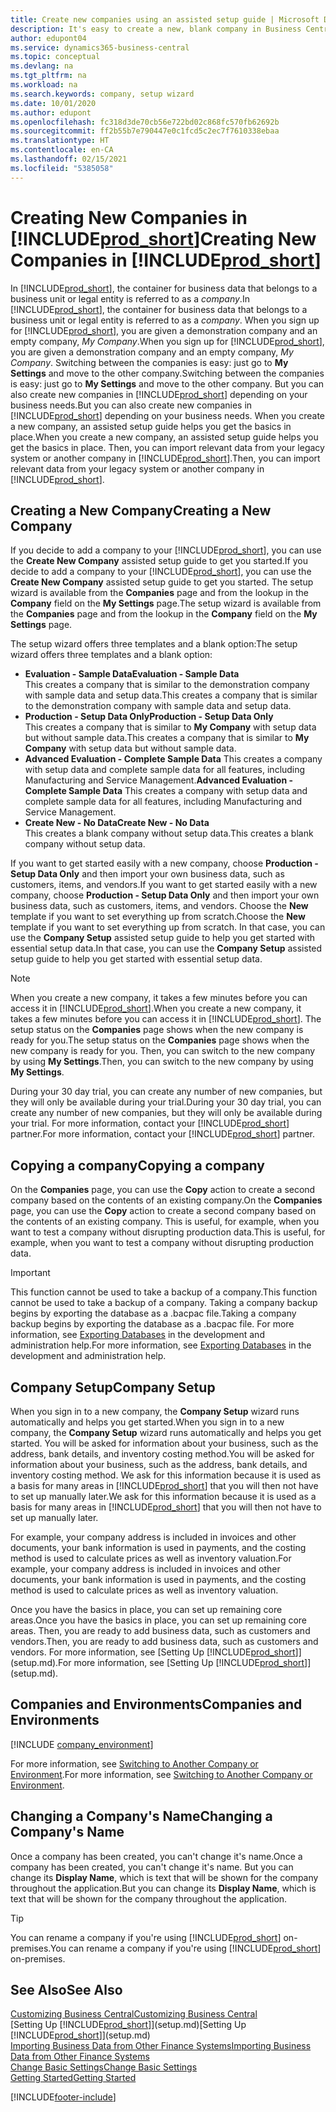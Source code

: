 ```yaml
---
title: Create new companies using an assisted setup guide | Microsoft Docs
description: It's easy to create a new, blank company in Business Central. An assisted setup guide helps you through the steps, and you can import your existing business data.
author: edupont04
ms.service: dynamics365-business-central
ms.topic: conceptual
ms.devlang: na
ms.tgt_pltfrm: na
ms.workload: na
ms.search.keywords: company, setup wizard
ms.date: 10/01/2020
ms.author: edupont
ms.openlocfilehash: fc318d3de70cb56e722bd02c868fc570fb62692b
ms.sourcegitcommit: ff2b55b7e790447e0c1fcd5c2ec7f7610338ebaa
ms.translationtype: HT
ms.contentlocale: en-CA
ms.lasthandoff: 02/15/2021
ms.locfileid: "5385058"
---
```

# <a name="creating-new-companies-in-prod_short"></a><span data-ttu-id="7d291-104">Creating New Companies in [!INCLUDE[prod_short](includes/prod_short.md)]</span><span class="sxs-lookup"><span data-stu-id="7d291-104">Creating New Companies in [!INCLUDE[prod_short](includes/prod_short.md)]</span></span>

<span data-ttu-id="7d291-105">In [!INCLUDE[prod_short](includes/prod_short.md)], the container for business data that belongs to a business unit or legal entity is referred to as a *company*.</span><span class="sxs-lookup"><span data-stu-id="7d291-105">In [!INCLUDE[prod_short](includes/prod_short.md)], the container for business data that belongs to a business unit or legal entity is referred to as a *company*.</span></span> <span data-ttu-id="7d291-106">When you sign up for [!INCLUDE[prod_short](includes/prod_short.md)], you are given a demonstration company and an empty company, *My Company*.</span><span class="sxs-lookup"><span data-stu-id="7d291-106">When you sign up for [!INCLUDE[prod_short](includes/prod_short.md)], you are given a demonstration company and an empty company, *My Company*.</span></span> <span data-ttu-id="7d291-107">Switching between the companies is easy: just go to **My Settings** and move to the other company.</span><span class="sxs-lookup"><span data-stu-id="7d291-107">Switching between the companies is easy: just go to **My Settings** and move to the other company.</span></span> <span data-ttu-id="7d291-108">But you can also create new companies in [!INCLUDE[prod_short](includes/prod_short.md)] depending on your business needs.</span><span class="sxs-lookup"><span data-stu-id="7d291-108">But you can also create new companies in [!INCLUDE[prod_short](includes/prod_short.md)] depending on your business needs.</span></span> <span data-ttu-id="7d291-109">When you create a new company, an assisted setup guide helps you get the basics in place.</span><span class="sxs-lookup"><span data-stu-id="7d291-109">When you create a new company, an assisted setup guide helps you get the basics in place.</span></span> <span data-ttu-id="7d291-110">Then, you can import relevant data from your legacy system or another company in [!INCLUDE[prod_short](includes/prod_short.md)].</span><span class="sxs-lookup"><span data-stu-id="7d291-110">Then, you can import relevant data from your legacy system or another company in [!INCLUDE[prod_short](includes/prod_short.md)].</span></span>  

## <a name="creating-a-new-company"></a><span data-ttu-id="7d291-111">Creating a New Company</span><span class="sxs-lookup"><span data-stu-id="7d291-111">Creating a New Company</span></span>

<span data-ttu-id="7d291-112">If you decide to add a company to your [!INCLUDE[prod_short](includes/prod_short.md)], you can use the **Create New Company** assisted setup guide to get you started.</span><span class="sxs-lookup"><span data-stu-id="7d291-112">If you decide to add a company to your [!INCLUDE[prod_short](includes/prod_short.md)], you can use the **Create New Company** assisted setup guide to get you started.</span></span> <span data-ttu-id="7d291-113">The setup wizard is available from the **Companies** page and from the lookup in the **Company** field on the **My Settings** page.</span><span class="sxs-lookup"><span data-stu-id="7d291-113">The setup wizard is available from the **Companies** page and from the lookup in the **Company** field on the **My Settings** page.</span></span>  

<span data-ttu-id="7d291-114">The setup wizard offers three templates and a blank option:</span><span class="sxs-lookup"><span data-stu-id="7d291-114">The setup wizard offers three templates and a blank option:</span></span>

- <span data-ttu-id="7d291-115">**Evaluation - Sample Data**</span><span class="sxs-lookup"><span data-stu-id="7d291-115">**Evaluation - Sample Data**</span></span>  
    <span data-ttu-id="7d291-116">This creates a company that is similar to the demonstration company with sample data and setup data.</span><span class="sxs-lookup"><span data-stu-id="7d291-116">This creates a company that is similar to the demonstration company with sample data and setup data.</span></span>  
- <span data-ttu-id="7d291-117">**Production - Setup Data Only**</span><span class="sxs-lookup"><span data-stu-id="7d291-117">**Production - Setup Data Only**</span></span>  
    <span data-ttu-id="7d291-118">This creates a company that is similar to **My Company** with setup data but without sample data.</span><span class="sxs-lookup"><span data-stu-id="7d291-118">This creates a company that is similar to **My Company** with setup data but without sample data.</span></span>
- <span data-ttu-id="7d291-119">**Advanced Evaluation - Complete Sample Data** This creates a company with setup data and complete sample data for all features, including Manufacturing and Service Management.</span><span class="sxs-lookup"><span data-stu-id="7d291-119">**Advanced Evaluation - Complete Sample Data** This creates a company with setup data and complete sample data for all features, including Manufacturing and Service Management.</span></span>
- <span data-ttu-id="7d291-120">**Create New - No Data**</span><span class="sxs-lookup"><span data-stu-id="7d291-120">**Create New - No Data**</span></span>  
    <span data-ttu-id="7d291-121">This creates a blank company without setup data.</span><span class="sxs-lookup"><span data-stu-id="7d291-121">This creates a blank company without setup data.</span></span>  

<span data-ttu-id="7d291-122">If you want to get started easily with a new company, choose **Production - Setup Data Only** and then import your own business data, such as customers, items, and vendors.</span><span class="sxs-lookup"><span data-stu-id="7d291-122">If you want to get started easily with a new company, choose **Production - Setup Data Only** and then import your own business data, such as customers, items, and vendors.</span></span> <span data-ttu-id="7d291-123">Choose the **New** template if you want to set everything up from scratch.</span><span class="sxs-lookup"><span data-stu-id="7d291-123">Choose the **New** template if you want to set everything up from scratch.</span></span> <span data-ttu-id="7d291-124">In that case, you can use the **Company Setup** assisted setup guide to help you get started with essential setup data.</span><span class="sxs-lookup"><span data-stu-id="7d291-124">In that case, you can use the **Company Setup** assisted setup guide to help you get started with essential setup data.</span></span>  

> [!NOTE]  
> <span data-ttu-id="7d291-125">When you create a new company, it takes a few minutes before you can access it in [!INCLUDE[prod_short](includes/prod_short.md)].</span><span class="sxs-lookup"><span data-stu-id="7d291-125">When you create a new company, it takes a few minutes before you can access it in [!INCLUDE[prod_short](includes/prod_short.md)].</span></span> <span data-ttu-id="7d291-126">The setup status on the **Companies** page shows when the new company is ready for you.</span><span class="sxs-lookup"><span data-stu-id="7d291-126">The setup status on the **Companies** page shows when the new company is ready for you.</span></span> <span data-ttu-id="7d291-127">Then, you can switch to the new company by using **My Settings**.</span><span class="sxs-lookup"><span data-stu-id="7d291-127">Then, you can switch to the new company by using **My Settings**.</span></span>  

<span data-ttu-id="7d291-128">During your 30 day trial, you can create any number of new companies, but they will only be available during your trial.</span><span class="sxs-lookup"><span data-stu-id="7d291-128">During your 30 day trial, you can create any number of new companies, but they will only be available during your trial.</span></span> <span data-ttu-id="7d291-129">For more information, contact your [!INCLUDE[prod_short](includes/prod_short.md)] partner.</span><span class="sxs-lookup"><span data-stu-id="7d291-129">For more information, contact your [!INCLUDE[prod_short](includes/prod_short.md)] partner.</span></span>  

## <a name="copying-a-company"></a><span data-ttu-id="7d291-130">Copying a company</span><span class="sxs-lookup"><span data-stu-id="7d291-130">Copying a company</span></span>

<span data-ttu-id="7d291-131">On the **Companies** page, you can use the **Copy** action to create a second company based on the contents of an existing company.</span><span class="sxs-lookup"><span data-stu-id="7d291-131">On the **Companies** page, you can use the **Copy** action to create a second company based on the contents of an existing company.</span></span> <span data-ttu-id="7d291-132">This is useful, for example, when you want to test a company without disrupting production data.</span><span class="sxs-lookup"><span data-stu-id="7d291-132">This is useful, for example, when you want to test a company without disrupting production data.</span></span>

> [!Important]
> <span data-ttu-id="7d291-133">This function cannot be used to take a backup of a company.</span><span class="sxs-lookup"><span data-stu-id="7d291-133">This function cannot be used to take a backup of a company.</span></span> <span data-ttu-id="7d291-134">Taking a company backup begins by exporting the database as a .bacpac file.</span><span class="sxs-lookup"><span data-stu-id="7d291-134">Taking a company backup begins by exporting the database as a .bacpac file.</span></span> <span data-ttu-id="7d291-135">For more information, see [Exporting Databases](/dynamics365/business-central/dev-itpro/administration/tenant-admin-center-database-export) in the development and administration help.</span><span class="sxs-lookup"><span data-stu-id="7d291-135">For more information, see [Exporting Databases](/dynamics365/business-central/dev-itpro/administration/tenant-admin-center-database-export) in the development and administration help.</span></span>

## <a name="company-setup"></a><span data-ttu-id="7d291-136">Company Setup</span><span class="sxs-lookup"><span data-stu-id="7d291-136">Company Setup</span></span>

<span data-ttu-id="7d291-137">When you sign in to a new company, the **Company Setup** wizard runs automatically and helps you get started.</span><span class="sxs-lookup"><span data-stu-id="7d291-137">When you sign in to a new company, the **Company Setup** wizard runs automatically and helps you get started.</span></span> <span data-ttu-id="7d291-138">You will be asked for information about your business, such as the address, bank details, and inventory costing method.</span><span class="sxs-lookup"><span data-stu-id="7d291-138">You will be asked for information about your business, such as the address, bank details, and inventory costing method.</span></span> <span data-ttu-id="7d291-139">We ask for this information because it is used as a basis for many areas in [!INCLUDE[prod_short](includes/prod_short.md)] that you will then not have to set up manually later.</span><span class="sxs-lookup"><span data-stu-id="7d291-139">We ask for this information because it is used as a basis for many areas in [!INCLUDE[prod_short](includes/prod_short.md)] that you will then not have to set up manually later.</span></span>  

<span data-ttu-id="7d291-140">For example, your company address is included in invoices and other documents, your bank information is used in payments, and the costing method is used to calculate prices as well as inventory valuation.</span><span class="sxs-lookup"><span data-stu-id="7d291-140">For example, your company address is included in invoices and other documents, your bank information is used in payments, and the costing method is used to calculate prices as well as inventory valuation.</span></span>  

<span data-ttu-id="7d291-141">Once you have the basics in place, you can set up remaining core areas.</span><span class="sxs-lookup"><span data-stu-id="7d291-141">Once you have the basics in place, you can set up remaining core areas.</span></span> <span data-ttu-id="7d291-142">Then, you are ready to add business data, such as customers and vendors.</span><span class="sxs-lookup"><span data-stu-id="7d291-142">Then, you are ready to add business data, such as customers and vendors.</span></span> <span data-ttu-id="7d291-143">For more information, see [Setting Up [!INCLUDE[prod_short](includes/prod_short.md)]](setup.md).</span><span class="sxs-lookup"><span data-stu-id="7d291-143">For more information, see [Setting Up [!INCLUDE[prod_short](includes/prod_short.md)]](setup.md).</span></span>  

## <a name="companies-and-environments"></a><span data-ttu-id="7d291-144">Companies and Environments</span><span class="sxs-lookup"><span data-stu-id="7d291-144">Companies and Environments</span></span>

[!INCLUDE [company_environment](includes/company_environment.md)]

<span data-ttu-id="7d291-145">For more information, see [Switching to Another Company or Environment](ui-organization-switch.md).</span><span class="sxs-lookup"><span data-stu-id="7d291-145">For more information, see [Switching to Another Company or Environment](ui-organization-switch.md).</span></span> 

## <a name="changing-a-companys-name"></a><span data-ttu-id="7d291-146">Changing a Company's Name</span><span class="sxs-lookup"><span data-stu-id="7d291-146">Changing a Company's Name</span></span>

<span data-ttu-id="7d291-147">Once a company has been created, you can't change it's name.</span><span class="sxs-lookup"><span data-stu-id="7d291-147">Once a company has been created, you can't change it's name.</span></span> <span data-ttu-id="7d291-148">But you can change its **Display Name**, which is text that will be shown for the company throughout the application.</span><span class="sxs-lookup"><span data-stu-id="7d291-148">But you can change its **Display Name**, which is text that will be shown for the company throughout the application.</span></span>  

> [!TIP]
> <span data-ttu-id="7d291-149">You can rename a company if you're using [!INCLUDE[prod_short](includes/prod_short.md)] on-premises.</span><span class="sxs-lookup"><span data-stu-id="7d291-149">You can rename a company if you're using [!INCLUDE[prod_short](includes/prod_short.md)] on-premises.</span></span>

## <a name="see-also"></a><span data-ttu-id="7d291-150">See Also</span><span class="sxs-lookup"><span data-stu-id="7d291-150">See Also</span></span>

[<span data-ttu-id="7d291-151">Customizing Business Central</span><span class="sxs-lookup"><span data-stu-id="7d291-151">Customizing Business Central</span></span>](ui-customizing-overview.md)  
<span data-ttu-id="7d291-152">[Setting Up [!INCLUDE[prod_short](includes/prod_short.md)]](setup.md)</span><span class="sxs-lookup"><span data-stu-id="7d291-152">[Setting Up [!INCLUDE[prod_short](includes/prod_short.md)]](setup.md)</span></span>  
[<span data-ttu-id="7d291-153">Importing Business Data from Other Finance Systems</span><span class="sxs-lookup"><span data-stu-id="7d291-153">Importing Business Data from Other Finance Systems</span></span>](across-import-data-configuration-packages.md)  
[<span data-ttu-id="7d291-154">Change Basic Settings</span><span class="sxs-lookup"><span data-stu-id="7d291-154">Change Basic Settings</span></span>](ui-change-basic-settings.md)  
[<span data-ttu-id="7d291-155">Getting Started</span><span class="sxs-lookup"><span data-stu-id="7d291-155">Getting Started</span></span>](product-get-started.md)  


[!INCLUDE[footer-include](includes/footer-banner.md)]